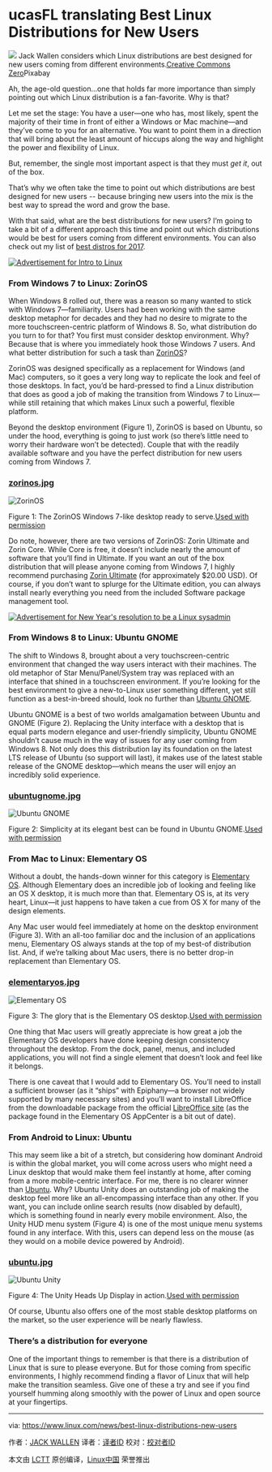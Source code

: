 ucasFL translating
Best Linux Distributions for New Users
============================================================

 ![](https://www.linux.com/sites/lcom/files/styles/rendered_file/public/distros-new-users.jpg?itok=Prp88H71)
Jack Wallen considers which Linux distributions are best designed for new users coming from different environments.[Creative Commons Zero][5]Pixabay

Ah, the age-old question...one that holds far more importance than simply pointing out which Linux distribution is a fan-favorite. Why is that?

Let me set the stage: You have a user—one who has, most likely, spent the majority of their time in front of either a Windows or Mac machine—and they’ve come to you for an alternative. You want to point them in a direction that will bring about the least amount of hiccups along the way and highlight the power and flexibility of Linux.

But, remember, the single most important aspect is that they must _get it_, out of the box.

That’s why we often take the time to point out which distributions are best designed for new users -- because bringing new users into the mix is the best way to spread the word and grow the base. 

With that said, what are the best distributions for new users? I’m going to take a bit of a different approach this time and point out which distributions would be best for users coming from different environments. You can also check out my list of [best distros for 2017][11].

[
 ![Advertisement for Intro to Linux](https://www.linux.com/sites/lcom/files/styles/rendered_file/public/introtolinux_1_800x200.jpg?itok=VV8GZold "Advertisement for Intro to Linux")
][12]

### From Windows 7 to Linux: ZorinOS

When Windows 8 rolled out, there was a reason so many wanted to stick with Windows 7—familiarity. Users had been working with the same desktop metaphor for decades and they had no desire to migrate to the more touchscreen-centric platform of Windows 8\. So, what distribution do you turn to for that? You first must consider desktop environment. Why? Because that is where you immediately hook those Windows 7 users. And what better distribution for such a task than [ZorinOS][13]?

ZorinOS was designed specifically as a replacement for Windows (and Mac) computers, so it goes a very long way to replicate the look and feel of those desktops. In fact, you’d be hard-pressed to find a Linux distribution that does as good a job of making the transition from Windows 7 to Linux—while still retaining that which makes Linux such a powerful, flexible platform.

Beyond the desktop environment (Figure 1), ZorinOS is based on Ubuntu, so under the hood, everything is going to just work (so there’s little need to worry their hardware won’t be detected). Couple that with the readily available software and you have the perfect distribution for new users coming from Windows 7.

### [zorinos.jpg][6]

 ![ZorinOS](https://www.linux.com/sites/lcom/files/styles/rendered_file/public/zorinos.jpg?itok=i970f1Id "ZorinOS")

Figure 1: The ZorinOS Windows 7-like desktop ready to serve.[Used with permission][1]

Do note, however, there are two versions of ZorinOS: Zorin Ultimate and Zorin Core. While Core is free, it doesn’t include nearly the amount of software that you’ll find in Ultimate. If you want an out of the box distribution that will please anyone coming from Windows 7, I highly recommend purchasing [Zorin Ultimate][14] (for approximately $20.00 USD). Of course, if you don’t want to splurge for the Ultimate edition, you can always install nearly everything you need from the included Software package management tool.

[
 ![Advertisement for New Year&#039;s resolution to be a Linux sysadmin](https://www.linux.com/sites/lcom/files/styles/rendered_file/public/newyearsresolution_1_800x200.jpg?itok=BeGasy1I "Advertisement for New Year&#039;s resolution to be a Linux sysadmin")
][15]

### From Windows 8 to Linux: Ubuntu GNOME

The shift to Windows 8, brought about a very touchscreen-centric environment that changed the way users interact with their machines. The old metaphor of Star Menu/Panel/System tray was replaced with an interface that shined in a touchscreen environment. If you’re looking for the best environment to give a new-to-Linux user something different, yet still function as a best-in-breed should, look no further than [Ubuntu GNOME][16].

Ubuntu GNOME is a best of two worlds amalgamation between Ubuntu and GNOME (Figure 2). Replacing the Unity interface with a desktop that is equal parts modern elegance and user-friendly simplicity, Ubuntu GNOME shouldn’t cause much in the way of issues for any user coming from Windows 8\. Not only does this distribution lay its foundation on the latest LTS release of Ubuntu (so support will last), it makes use of the latest stable release of the GNOME desktop—which means the user will enjoy an incredibly solid experience.  

### [ubuntugnome.jpg][7]

 ![Ubuntu GNOME](https://www.linux.com/sites/lcom/files/styles/rendered_file/public/ubuntugnome.jpg?itok=SNjA3y7T "Ubuntu GNOME")

Figure 2: Simplicity at its elegant best can be found in Ubuntu GNOME.[Used with permission][2]

### From Mac to Linux: Elementary OS

Without a doubt, the hands-down winner for this category is [Elementary OS][17]. Although Elementary does an incredible job of looking and feeling like an OS X desktop, it is much more than that. Elementary OS is, at its very heart, Linux—it just happens to have taken a cue from OS X for many of the design elements.

Any Mac user would feel immediately at home on the desktop environment (Figure 3). With an all-too familiar doc and the inclusion of an applications menu, Elementary OS always stands at the top of my best-of distribution list. And, if we’re talking about Mac users, there is no better drop-in replacement than Elementary OS.

### [elementaryos.jpg][8]

 ![Elementary OS](https://www.linux.com/sites/lcom/files/styles/rendered_file/public/elementaryos.jpg?itok=qaXRClRM "Elementary OS")

Figure 3: The glory that is the Elementary OS desktop.[Used with permission][3]

One thing that Mac users will greatly appreciate is how great a job the Elementary OS developers have done keeping design consistency throughout the desktop. From the dock, panel, menus, and included applications, you will not find a single element that doesn’t look and feel like it belongs.

There is one caveat that I would add to Elementary OS. You’ll need to install a sufficient browser (as it “ships” with Epiphany—a browser not widely supported by many necessary sites) and you’ll want to install LibreOffice from the downloadable package from the official [LibreOffice site][18] (as the package found in the Elementary OS AppCenter is a bit out of date).

### From Android to Linux: Ubuntu 

This may seem like a bit of a stretch, but considering how dominant Android is within the global market, you will come across users who might need a Linux desktop that would make them feel instantly at home, after coming from a more mobile-centric interface. For me, there is no clearer winner than [Ubuntu][19]. Why? Ubuntu Unity does an outstanding job of making the desktop feel more like an all-encompassing interface than any other. If you want, you can include online search results (now disabled by default), which is something found in nearly every mobile environment. Also, the Unity HUD menu system (Figure 4) is one of the most unique menu systems found in any interface. With this, users can depend less on the mouse (as they would on a mobile device powered by Android).

### [ubuntu.jpg][9]

 ![Ubuntu Unity](https://www.linux.com/sites/lcom/files/styles/rendered_file/public/ubuntu.jpg?itok=HsvBJAIN "Ubuntu Unity")

Figure 4: The Unity Heads Up Display in action.[Used with permission][4]

Of course, Ubuntu also offers one of the most stable desktop platforms on the market, so the user experience will be nearly flawless.

### There’s a distribution for everyone

One of the important things to remember is that there is a distribution of Linux that is sure to please everyone. But for those coming from specific environments, I highly recommend finding a flavor of Linux that will help make the transition seamless. Give one of these a try and see if you find yourself humming along smoothly with the power of Linux and open source at your fingertips.

--------------------------------------------------------------------------------

via: https://www.linux.com/news/best-linux-distributions-new-users

作者：[JACK WALLEN][a]
译者：[译者ID](https://github.com/译者ID)
校对：[校对者ID](https://github.com/校对者ID)

本文由 [LCTT](https://github.com/LCTT/TranslateProject) 原创编译，[Linux中国](https://linux.cn/) 荣誉推出

[a]:https://www.linux.com/users/jlwallen
[1]:https://www.linux.com/licenses/category/used-permission
[2]:https://www.linux.com/licenses/category/used-permission
[3]:https://www.linux.com/licenses/category/used-permission
[4]:https://www.linux.com/licenses/category/used-permission
[5]:https://www.linux.com/licenses/category/creative-commons-zero
[6]:https://www.linux.com/files/images/zorinosjpg
[7]:https://www.linux.com/files/images/ubuntugnomejpg
[8]:https://www.linux.com/files/images/elementaryosjpg-1
[9]:https://www.linux.com/files/images/ubuntujpg
[10]:https://www.linux.com/files/images/distros-new-usersjpg
[11]:https://www.linux.com/news/learn/sysadmin/best-linux-distributions-2017
[12]:http://bit.ly/2jJgK0Q
[13]:https://zorinos.com/
[14]:https://zorinos.com/download/#ultimate
[15]:https://training.linuxfoundation.org/certification/lfcs?utm_source=linux-inline-ad&utm_campaign=new-users-2017&utm_medium=online-advertising&utm_content=new-year
[16]:https://ubuntugnome.org/
[17]:https://elementary.io/
[18]:http://www.libreoffice.org/download/libreoffice-fresh/
[19]:https://www.ubuntu.com/
